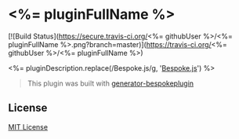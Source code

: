 # <%= pluginFullName %>
[![Build Status](https://secure.travis-ci.org/<%= githubUser %>/<%= pluginFullName %>.png?branch=master)](https://travis-ci.org/<%= githubUser %>/<%= pluginFullName %>)

<%= pluginDescription.replace(/Bespoke\.js/g, '[Bespoke.js](http://markdalgleish.com/projects/bespoke.js)') %>

> This plugin was built with [generator-bespokeplugin](https://github.com/markdalgleish/generator-bespokeplugin)

## License

[MIT License](http://en.wikipedia.org/wiki/MIT_License)
